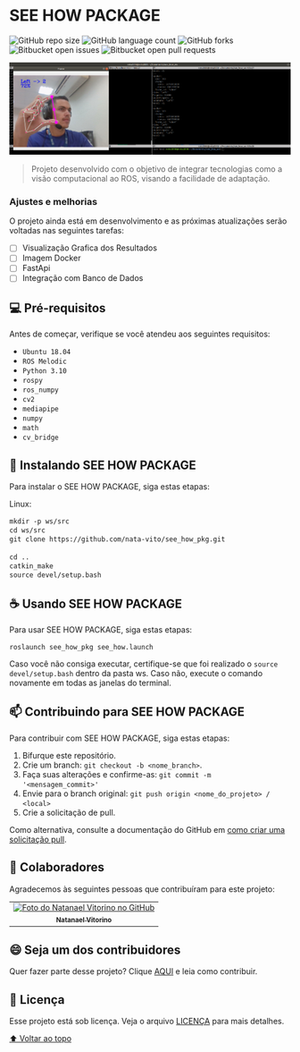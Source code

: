 # SEE HOW PACKAGE

<!---Esses são exemplos. Veja https://shields.io para outras pessoas ou para personalizar este conjunto de escudos. Você pode querer incluir dependências, status do projeto e informações de licença aqui--->

![GitHub repo size](https://img.shields.io/github/repo-size/iuricode/README-template?style=for-the-badge)
![GitHub language count](https://img.shields.io/github/languages/count/iuricode/README-template?style=for-the-badge)
![GitHub forks](https://img.shields.io/github/forks/iuricode/README-template?style=for-the-badge)
![Bitbucket open issues](https://img.shields.io/bitbucket/issues/iuricode/README-template?style=for-the-badge)
![Bitbucket open pull requests](https://img.shields.io/bitbucket/pr-raw/iuricode/README-template?style=for-the-badge)

<img src="img/show-img-processed.png" alt="Imagem processada e tópico ROS sendo publicado">

> Projeto desenvolvido com o objetivo de integrar tecnologias como a visão computacional ao ROS, visando a facilidade de adaptação. 

### Ajustes e melhorias

O projeto ainda está em desenvolvimento e as próximas atualizações serão voltadas nas seguintes tarefas:

- [ ] Visualização Grafica dos Resultados
- [ ] Imagem Docker 
- [ ] FastApi
- [ ] Integração com Banco de Dados

## 💻 Pré-requisitos

Antes de começar, verifique se você atendeu aos seguintes requisitos:
<!---Estes são apenas requisitos de exemplo. Adicionar, duplicar ou remover conforme necessário--->
* `Ubuntu 18.04`
* `ROS Melodic`
* `Python 3.10`
* `rospy`
* `ros_numpy`
* `cv2`
* `mediapipe`
* `numpy`
* `math`
* `cv_bridge`

## 🚀 Instalando SEE HOW PACKAGE

Para instalar o SEE HOW PACKAGE, siga estas etapas:

Linux:
```
mkdir -p ws/src
cd ws/src
git clone https://github.com/nata-vito/see_how_pkg.git

cd ..
catkin_make
source devel/setup.bash
```

## ☕ Usando SEE HOW PACKAGE

Para usar SEE HOW PACKAGE, siga estas etapas:

```
roslaunch see_how_pkg see_how.launch
```

Caso você não consiga executar, certifique-se que foi realizado o `source devel/setup.bash` dentro da pasta ws. Caso não, execute o comando novamente em todas as janelas do terminal.


## 📫 Contribuindo para SEE HOW PACKAGE
<!---Se o seu README for longo ou se você tiver algum processo ou etapas específicas que deseja que os contribuidores sigam, considere a criação de um arquivo CONTRIBUTING.md separado--->
Para contribuir com SEE HOW PACKAGE, siga estas etapas:

1. Bifurque este repositório.
2. Crie um branch: `git checkout -b <nome_branch>`.
3. Faça suas alterações e confirme-as: `git commit -m '<mensagem_commit>'`
4. Envie para o branch original: `git push origin <nome_do_projeto> / <local>`
5. Crie a solicitação de pull.

Como alternativa, consulte a documentação do GitHub em [como criar uma solicitação pull](https://help.github.com/en/github/collaborating-with-issues-and-pull-requests/creating-a-pull-request).

## 🤝 Colaboradores

Agradecemos às seguintes pessoas que contribuíram para este projeto:

<table>
  <tr>
    <td align="center">
      <a href="#">
        <img src="https://avatars.githubusercontent.com/u/64169072?v=4" width="100px;" alt="Foto do Natanael Vitorino no GitHub"/><br>
        <sub>
          <b>Natanael Vitorino</b>
        </sub>
      </a>
    </td>
  </tr>
</table>


## 😄 Seja um dos contribuidores<br>

Quer fazer parte desse projeto? Clique [AQUI](CONTRIBUTING.md) e leia como contribuir.

## 📝 Licença

Esse projeto está sob licença. Veja o arquivo [LICENÇA](LICENSE.md) para mais detalhes.

[⬆ Voltar ao topo](#SEE-HOW-PACKAGE)<br>
